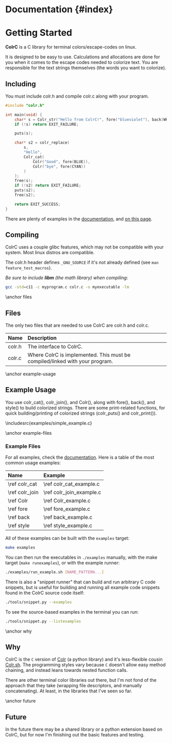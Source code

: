 # Documentation {#index}

# Getting Started

**ColrC** is a C library for terminal colors/escape-codes on linux.

It is designed to be easy to use. Calculations and allocations are done for you
when it comes to the escape codes needed to colorize text. You are responsible
for the text strings themselves (the words you want to colorize).

## Including
You must include colr.h and compile colr.c along with your
program.
```c
#include "colr.h"

int main(void) {
    char* s = Colr_str("Hello from ColrC!", fore("blueviolet"), back(WHITE));
    if (!s) return EXIT_FAILURE;

    puts(s);

    char* s2 = colr_replace(
        s,
        "Hello",
        Colr_cat(
            Colr("Good", fore(BLUE)),
            Colr("bye", fore(CYAN))
        )
    );
    free(s);
    if (!s2) return EXIT_FAILURE;
    puts(s2);
    free(s2);

    return EXIT_SUCCESS;
}
```

There are plenty of examples in the [documentation](examples.html), and
[on this page](#example-usage).

## Compiling

ColrC uses a couple glibc features, which may not be compatible with your system.
Most linux distros are compatible.

The colr.h header defines `_GNU_SOURCE` if it's not already defined (see `man feature_test_macros`).

*Be sure to include **libm** (the math library) when compiling*:
```bash
gcc -std=c11 -c myprogram.c colr.c -o myexecutable -lm
```

\anchor files
## Files

The only two files that are needed to use ColrC are colr.h and colr.c.

Name   | Description
:----- | :---------------------------------------------
colr.h | The interface to ColrC.
colr.c | Where ColrC is implemented. This must be compiled/linked with your program.

\anchor example-usage
## Example Usage

You use colr_cat(), colr_join(), and Colr(), along with fore(), back(), and style()
to build colorized strings. There are some print-related functions, for quick
building/printing of colorized strings (colr_puts() and colr_print()).

\includesrc{examples/simple_example.c}

\anchor example-files
### Example Files

For all examples, check the [documentation](examples.html).
Here is a table of the most common usage examples:

Name           | Example
:------------- | :-----------------
\ref colr_cat  | \ref colr_cat_example.c
\ref colr_join | \ref colr_join_example.c
\ref Colr      | \ref Colr_example.c
\ref fore      | \ref fore_example.c
\ref back      | \ref back_example.c
\ref style     | \ref style_example.c

All of these examples can be built with the `examples` target:
```bash
make examples
```

You can then run the executables in `./examples` manually, with the make
target (`make runexamples`), or with the example runner:
```bash
./examples/run_example.sh [NAME_PATTERN...]
```

There is also a "snippet runner" that can build and run
arbitrary C code snippets, but is useful for building and running all example
code snippets found in the ColrC source code itself:
```bash
./tools/snippet.py --examples
```

To see the source-based examples in the terminal you can run:
```bash
./tools/snippet.py --listexamples
```

\anchor why
## Why

ColrC is the `C` version of [Colr](https://github.com/welbornprod/colr)
(a python library) and it's less-flexible cousin
[Colr.sh](https://github.com/welbornprod/colr.sh).
The programming styles vary because `C` doesn't allow easy method chaining,
and instead leans towards nested function calls.

There are other terminal color libraries out there, but I'm not fond of the
approach that they take (wrapping file descriptors, and manually concatenating).
At least, in the libraries that I've seen so far.

\anchor future
## Future

In the future there may be a shared library or a python extension based on
ColrC, but for now I'm finishing out the basic features and testing.

